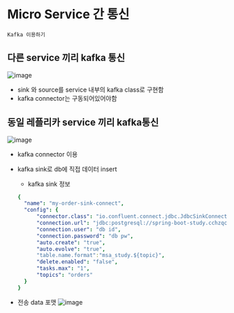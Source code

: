 # Micro Service 간 통신
``` text
Kafka 이용하기
```

## 다른 service 끼리 kafka 통신
![image](https://user-images.githubusercontent.com/89112466/185573316-9431fb4c-8942-4e5b-9bff-99073c00d291.png)
- sink 와 source를 service 내부의 kafka class로 구현함
- kafka connector는 구동되어있어야함

## 동일 레플리카 service 끼리 kafka통신
![image](https://user-images.githubusercontent.com/89112466/185573329-56414499-0de9-4385-b675-60de4d8cc6f1.png)
- kafka connector 이용
- kafka sink로 db에 직접 데이터 insert
  - kafka sink 정보
  ```yaml
  {
    "name": "my-order-sink-connect",
    "config": {
        "connector.class": "io.confluent.connect.jdbc.JdbcSinkConnector",
        "connection.url": "jdbc:postgresql://spring-boot-study.cchzqclxtrke.ap-northeast-2.rds.amazonaws.com:5432/postgres",
        "connection.user": "db id",
        "connection.password": "db pw",
        "auto.create": "true",
        "auto.evolve": "true",
        "table.name.format":"msa_study.${topic}",
        "delete.enabled": "false",
        "tasks.max": "1",
        "topics": "orders"
    }
  }
  ```

- 전송 data 포맷
![image](https://user-images.githubusercontent.com/89112466/185574197-3b59d68c-4a8b-420d-9db8-9991c1a7e436.png)

